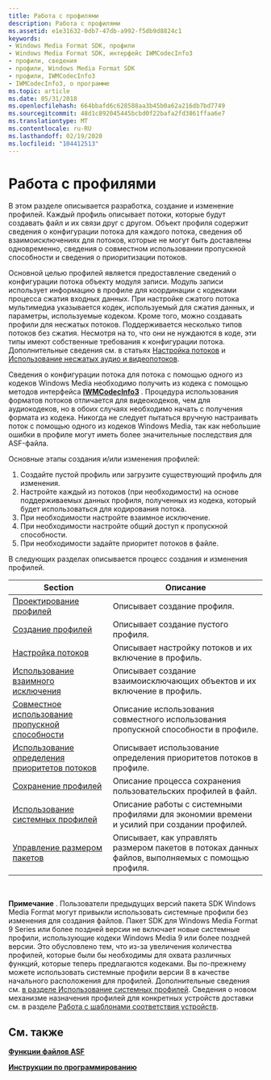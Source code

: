 ```yaml
---
title: Работа с профилями
description: Работа с профилями
ms.assetid: e1e31632-0db7-47db-a992-f5db9d8824c1
keywords:
- Windows Media Format SDK, профили
- Windows Media Format SDK, интерфейс IWMCodecInfo3
- профили, сведения
- профили, Windows Media Format SDK
- профили, IWMCodecInfo3
- IWMCodecInfo3, о программе
ms.topic: article
ms.date: 05/31/2018
ms.openlocfilehash: 664bbafd6c628588aa3b45b0a62a216db7bd7749
ms.sourcegitcommit: 48d1c892045445bcbd0f22bafa2fd3861ffaa6e7
ms.translationtype: MT
ms.contentlocale: ru-RU
ms.lasthandoff: 02/19/2020
ms.locfileid: "104412513"
---
```

# <a name="working-with-profiles"></a>Работа с профилями

В этом разделе описывается разработка, создание и изменение профилей. Каждый профиль описывает потоки, которые будут создавать файл и их связи друг с другом. Объект профиля содержит сведения о конфигурации потока для каждого потока, сведения об взаимоисключениях для потоков, которые не могут быть доставлены одновременно, сведения о совместном использовании пропускной способности и сведения о приоритизации потоков.

Основной целью профилей является предоставление сведений о конфигурации потока объекту модуля записи. Модуль записи использует информацию в профиле для координации с кодеками процесса сжатия входных данных. При настройке сжатого потока мультимедиа указывается кодек, используемый для сжатия данных, и параметры, используемые кодеком. Кроме того, можно создавать профили для несжатых потоков. Поддерживается несколько типов потоков без сжатия. Несмотря на то, что они не нуждаются в коде, эти типы имеют собственные требования к конфигурации потока. Дополнительные сведения см. в статьях [Настройка потоков](configuring-streams.md) и [Использование несжатых аудио и видеопотоков](using-uncompressed-audio-and-video-streams.md).

Сведения о конфигурации потока для потока с помощью одного из кодеков Windows Media необходимо получить из кодека с помощью методов интерфейса [**IWMCodecInfo3**](/previous-versions/windows/desktop/api/wmsdkidl/nn-wmsdkidl-iwmcodecinfo3) . Процедура использования форматов потоков отличается для видеокодеков, чем для аудиокодеков, но в обоих случаях необходимо начать с получения формата из кодека. Никогда не следует пытаться вручную настраивать поток с помощью одного из кодеков Windows Media, так как небольшие ошибки в профиле могут иметь более значительные последствия для ASF-файла.

Основные этапы создания и/или изменения профилей:

1.  Создайте пустой профиль или загрузите существующий профиль для изменения.
2.  Настройте каждый из потоков (при необходимости) на основе поддерживаемых данных профиля, полученных из кодека, который будет использоваться для кодирования потока.
3.  При необходимости настройте взаимное исключение.
4.  При необходимости настройте общий доступ к пропускной способности.
5.  При необходимости задайте приоритет потоков в файле.

В следующих разделах описывается процесс создания и изменения профилей.



| Section                                                        | Описание                                                                                        |
|----------------------------------------------------------------|----------------------------------------------------------------------------------------------------|
| [Проектирование профилей](designing-profiles.md)                   | Описывает создание профиля.                                                                 |
| [Создание профилей](creating-profiles.md)                     | Описывает создание пустого профиля.                                                          |
| [Настройка потоков](configuring-streams.md)                 | Описывает настройку потоков и их включение в профиль.                                  |
| [Использование взаимного исключения](using-mutual-exclusion.md)           | Описывает создание взаимоисключающих объектов и их включение в профиль.                    |
| [Совместное использование пропускной способности](using-bandwidth-sharing.md)         | Описание использования совместного использования пропускной способности в профиле.                                               |
| [Использование определения приоритетов потоков](using-stream-prioritization.md) | Описывает использование определения приоритетов потоков в профиле.                                           |
| [Сохранение профилей](saving-profiles.md)                         | Описание процесса сохранения пользовательских профилей в файл.                                              |
| [Использование системных профилей](using-system-profiles.md)             | Описание работы с системными профилями для экономии времени и усилий при создании профилей.           |
| [Управление размером пакетов](managing-packet-size.md)               | Описывает, как управлять размером пакетов в потоках данных файлов, выполняемых с помощью профиля. |



 

**Примечание** . Пользователи предыдущих версий пакета SDK Windows Media Format могут привыкли использовать системные профили без изменения для создания файлов. Пакет SDK для Windows Media Format 9 Series или более поздней версии не включает новые системные профили, использующие кодеки Windows Media 9 или более поздней версии. Это обусловлено тем, что из-за увеличения количества профилей, которые были бы необходимы для охвата различных функций, которые теперь предлагаются кодеками. Вы по-прежнему можете использовать системные профили версии 8 в качестве начального расположения для профилей. Дополнительные сведения см. [в разделе Использование системных профилей](using-system-profiles.md). Сведения о новом механизме назначения профилей для конкретных устройств доставки см. в разделе [Работа с шаблонами соответствия устройств](working-with-device-conformance-templates.md).

## <a name="related-topics"></a>См. также

<dl> <dt>

[**Функции файлов ASF**](asf-file-features.md)
</dt> <dt>

[**Инструкции по программированию**](programming-guide.md)
</dt> </dl>

 

 




